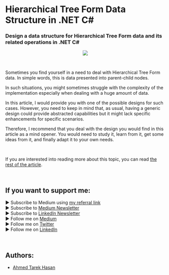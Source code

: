 <link rel="canonical" href="https://levelup.gitconnected.com/hierarchical-tree-form-data-in-net-c-d2a868fcb756?sk=b8c5dcb24c6124bc566c260ad7d9afcd" />

# Hierarchical Tree Form Data Structure in .NET C#
### Design a data structure for Hierarchical Tree Form data and its related operations in .NET C#

<p align="center">
  <img src="https://miro.medium.com/max/2000/1*bOokbEeXpF1Z4gd_BpL93w.jpeg">
</p>

<br/>

<p>
Sometimes you find yourself in a need to deal with Hierarchical Tree Form data. In simple words, this is data presented into parent-child nodes.
</p>

<p>
In such situations, you might sometimes struggle with the complexity of the implementation especially when dealing with a huge amount of data.
</p>

<p>
In this article, I would provide you with one of the possible designs for such cases. However, you need to keep in mind that, as usual, having a generic design could provide abstracted capabilities but it might lack specific enhancements for specific scenarios.
</p>

<p>
Therefore, I recommend that you deal with the design you would find in this article as a mind opener. You would need to study it, learn from it, get some ideas from it, and finally adapt it to your own needs.
</p>

<br/>

If you are interested into reading more about this topic, you can read [the rest of the article][Article]. 

<br/>

## If you want to support me:
▶ Subscribe to Medium using [my referral link][Membership]<br/>
▶ Subscribe to [Medium Newsletter][Subscribe]<br/>
▶ Subscribe to [LinkedIn Newsletter][Newsletter]<br/>
▶ Follow me on [Medium][Blog]<br/>
▶ Follow me on [Twitter][Twitter]<br/>
▶ Follow me on [LinkedIn][LinkedIn]

<br/>

## Authors:
* [Ahmed Tarek Hasan]


[Ahmed Tarek Hasan]: https://medium.com/@eng_ahmed.tarek
[Blog]: https://medium.com/@eng_ahmed.tarek
[Membership]: https://medium.com/@eng_ahmed.tarek/membership
[Subscribe]: https://medium.com/subscribe/@eng_ahmed.tarek
[Twitter]: https://twitter.com/AhmedTarekHasa1
[LinkedIn]: https://www.linkedin.com/in/atarekhasan/
[Friend Links]: https://www.linkedin.com/feed/update/urn:li:activity:6866082670108143616/
[Newsletter]: https://www.linkedin.com/newsletters/development-simply-put-6866647119655247872/
[Article]: https://levelup.gitconnected.com/hierarchical-tree-form-data-in-net-c-d2a868fcb756?sk=b8c5dcb24c6124bc566c260ad7d9afcd
